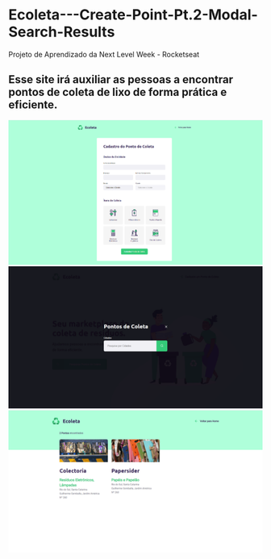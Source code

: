 # Ecoleta---Create-Point-Pt.2-Modal-Search-Results

Projeto de Aprendizado da Next Level Week - Rocketseat

<h2>Esse site irá auxiliar as pessoas a encontrar pontos de coleta de lixo de forma prática e eficiente.</h2>

![image](https://github.com/duuranh/Ecoleta---Create-Point-Pt.2-Modal-Search-Results/blob/master/Ecoleta%203.PNG)
![image](https://github.com/duuranh/Ecoleta---Create-Point-Pt.2-Modal-Search-Results/blob/master/Ecoleta%204.PNG)
![image](https://github.com/duuranh/Ecoleta---Create-Point-Pt.2-Modal-Search-Results/blob/master/Ecoleta%205.PNG)
